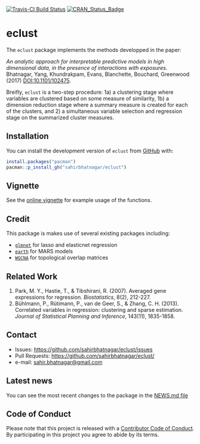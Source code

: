 [![Travis-CI Build Status](https://travis-ci.org/sahirbhatnagar/eclust.svg?branch=master)](https://travis-ci.org/sahirbhatnagar/eclust)
[![CRAN_Status_Badge](http://www.r-pkg.org/badges/version/eclust)](https://cran.r-project.org/package=eclust)
<!--
[![CRAN_Status_Badge](http://www.r-pkg.org/badges/version/manhattanly)](https://cran.r-project.org/package=manhattanly)
![](http://cranlogs.r-pkg.org/badges/manhattanly?color=yellow)
![](http://cranlogs.r-pkg.org/badges/grand-total/manhattanly?color=yellowgreen)
-->


# eclust

The `eclust` package implements the methods developped in the paper: 

*An analytic approach for interpretable predictive models in high dimensional data, in the presence of interactions with exposures*. Bhatnagar, Yang, Khundrakpam, Evans, Blanchette, Bouchard, Greenwood (2017) [DOI:10.1101/102475](https://doi.org/10.1101/102475). 

Breifly, `eclust` is a two-step procedure: 1a) a clustering stage where variables are clustered based on some measure of similarity, 1b) a dimension reduction stage where a summary measure is created for each of the  clusters, and 2) a simultaneous variable selection and regression stage on the summarized cluster measures.

## Installation

You can install the development version of `eclust` from [GitHub](https://github.com/sahirbhatnagar/eclust) with:

```R
install.packages("pacman")
pacman::p_install_gh("sahirbhatnagar/eclust")
```

## Vignette

See the [online vignette](http://sahirbhatnagar.com/eclust/) for example usage of the functions.

## Credit

This package is makes use of several existing packages including:

* [`glmnet`](https://cran.r-project.org/package=glmnet) for lasso and elasticnet regression
* [`earth`](https://cran.r-project.org/package=earth) for MARS models
* [`WGCNA`](https://cran.r-project.org/package=WGCNA) for topological overlap matrices


## Related Work

1. Park, M. Y., Hastie, T., & Tibshirani, R. (2007). Averaged gene expressions for regression. _Biostatistics_, 8(2), 212-227.
2. Bühlmann, P., Rütimann, P., van de Geer, S., & Zhang, C. H. (2013). Correlated variables in regression: clustering and sparse estimation. _Journal of Statistical Planning and Inference_, 143(11), 1835-1858.


## Contact

* Issues: <https://github.com/sahirbhatnagar/eclust/issues>
* Pull Requests: <https://github.com/sahirbhatnagar/eclust/>
* e-mail: <sahir.bhatnagar@gmail.com>


## Latest news

You can see the most recent changes to the package in the [NEWS.md file](https://github.com/sahirbhatnagar/eclust/blob/master/NEWS.md)



## Code of Conduct

Please note that this project is released with a [Contributor Code of Conduct](CONDUCT.md). By participating in this project you agree to abide by its terms.
